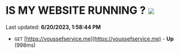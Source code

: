 # IS MY WEBSITE RUNNING ? [![](https://img.shields.io/static/v1?label=Sponsor&message=%E2%9D%A4&logo=GitHub&color=%23fe8e86)](https://github.com/sponsors/<username>)

Last updated: **6/20/2023, 1:58:44 PM**

- `GET` [https://youssefservice.me](https://youssefservice.me) - **Up** (998ms)
